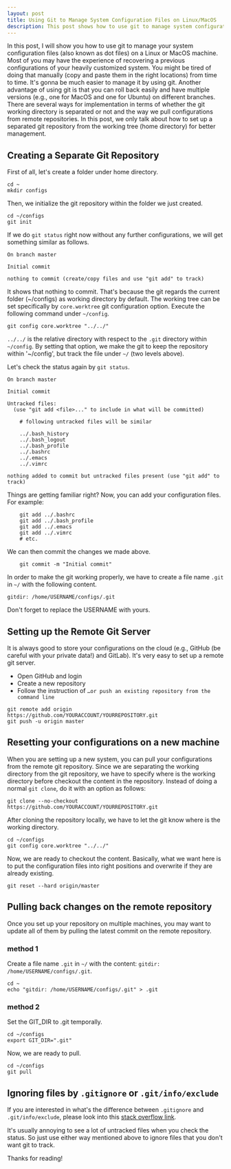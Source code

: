 ```yaml
---
layout: post
title: Using Git to Manage System Configuration Files on Linux/MacOS
description: This post shows how to use git to manage system configuration files (also known as dot files) on a Linux or MacOS machine.
---
```


In this post, I will show you how to use git to manage your system configuration files (also known as dot files) on a Linux or MacOS machine. Most of you may have the experience of recovering a previous configurations of your heavily customized system. You might be tired of doing that manually (copy and paste them in the right locations) from time to time. It's gonna be much easier to manage it by using git. Another advantage of using git is that you can roll back easily and have multiple versions (e.g., one for MacOS and one for Ubuntu) on different branches. There are several ways for implementation in terms of whether the git working directory is separated or not and the way we pull configurations from remote repositories. In this post, we only talk about how to set up a separated git repository from the working tree (home directory) for better management.

## Creating a Separate Git Repository

First of all, let's create a folder under home directory.

```shell
cd ~
mkdir configs
```

Then, we initialize the git repository within the folder we just created.

```shell
cd ~/configs
git init
```

If we do `git status` right now without any further configurations, we will get something similar as follows.

```shell
On branch master

Initial commit

nothing to commit (create/copy files and use "git add" to track)
```

It shows that nothing to commit. That's because the git regards the current folder (~/configs) as working directory by default. The working tree can be set specifically by `core.worktree` git configuration option. Execute the following command under `~/config`.

```shell
git config core.worktree "../../"
```

`../../` is the relative directory with respect to the `.git` directory within `~/config`. By setting that option, we make the git to keep the repository within '~/config', but track the file under `~/` (two levels above).

Let's check the status again by `git status`.

```shell
On branch master

Initial commit

Untracked files:
  (use "git add <file>..." to include in what will be committed)

    # following untracked files will be similar

    ../.bash_history
    ../.bash_logout
    ../.bash_profile
    ../.bashrc
    ../.emacs
    ../.vimrc

nothing added to commit but untracked files present (use "git add" to track)
```

Things are getting familiar right? Now, you can add your configuration files. For example:

```shell
    git add ../.bashrc
    git add ../.bash_profile
    git add ../.emacs
    git add ../.vimrc
    # etc.
```

We can then commit the changes we made above.

```shell
    git commit -m "Initial commit"
```

In order to make the git working properly, we have to create a file name `.git` in `~/` with the following content.

```
gitdir: /home/USERNAME/configs/.git
```

Don't forget to replace the USERNAME with yours.

## Setting up the Remote Git Server
It is always good to store your configurations on the cloud (e.g., GitHub (be careful with your private data!) and GitLab). It's very easy to set up a remote git server.

- Open GitHub and login
- Create a new repository
- Follow the instruction of `…or push an existing repository from the command line`

```shell
git remote add origin https://github.com/YOURACCOUNT/YOURREPOSITORY.git
git push -u origin master
```

## Resetting your configurations on a new machine

When you are setting up a new system, you can pull your configurations from the remote git repository. Since we are separating the working directory from the git repository, we have to specify where is the working directory before checkout the content in the repository. Instead of doing a normal `git clone`, do it with an option as follows:

```
git clone --no-checkout https://github.com/YOURACCOUNT/YOURREPOSITORY.git
```

After cloning the repository locally, we have to let the git know where is the working directory.

```
cd ~/configs
git config core.worktree "../../"
```

Now, we are ready to checkout the content. Basically, what we want here is to put the configuration files into right positions and overwrite if they are already existing.

```shell
git reset --hard origin/master
```

## Pulling back changes on the remote repository

Once you set up your repository on multiple machines, you may want to update all of them by pulling the latest commit on the remote repository.

### method 1

Create a file name `.git` in `~/` with the content: `gitdir: /home/USERNAME/configs/.git`.

```shell
cd ~
echo "gitdir: /home/USERNAME/configs/.git" > .git
```

### method 2

Set the GIT_DIR to .git temporally.

```shell
cd ~/configs
export GIT_DIR=".git"
```

Now, we are ready to pull.

```shell
cd ~/configs
git pull
```

## Ignoring files by `.gitignore` or `.git/info/exclude`

If you are interested in what's the difference between `.gitignore` and `.git/info/exclude`, please look into this [stack overflow link](http://stackoverflow.com/questions/23097368/git-ignore-vs-exclude-vs-assume-unchanged).

It's usually annoying to see a lot of untracked files when you check the status. So just use either way mentioned above to ignore files that you don't want git to track.

Thanks for reading!
